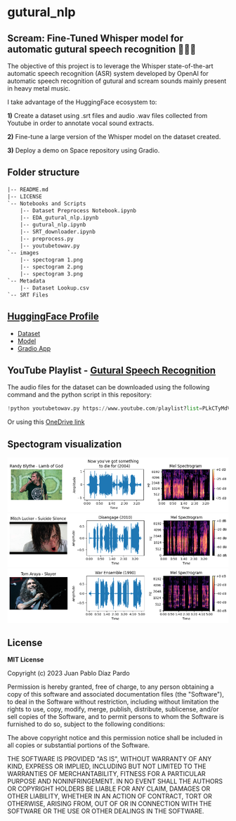 # gutural_nlp

## Scream: Fine-Tuned Whisper model for automatic gutural speech recognition 🤟🤟🤟
The objective of this project is to leverage the Whisper state-of-the-art automatic speech recognition (ASR) system developed by OpenAI for automatic speech recognition of gutural and scream sounds mainly present in heavy metal music.

I take advantage of the HuggingFace ecosystem to:

**1)** Create a dataset using .srt files and audio .wav files collected from Youtube in order to annotate vocal sound extracts.

**2)** Fine-tune a large version of the Whisper model on the dataset created.

**3)** Deploy a demo on Space repository using Gradio.

## Folder structure

```
|-- README.md
|-- LICENSE
`-- Notebooks and Scripts
    |-- Dataset Preprocess Notebook.ipynb
    |-- EDA_gutural_nlp.ipynb
    |-- gutural_nlp.ipynb
    |-- SRT_downloader.ipynb
    |-- preprocess.py
    |-- youtubetowav.py
`-- images
    |-- spectogram 1.png
    |-- spectogram 2.png
    |-- spectogram 3.png
`-- Metadata
    |-- Dataset Lookup.csv
`-- SRT Files
```

## [HuggingFace Profile](https://huggingface.co/jpdiazpardo)

* [Dataset](https://huggingface.co/datasets/jpdiazpardo/guturalScream_metalVocals)
* [Model](https://huggingface.co/jpdiazpardo/whisper-tiny-metal)
* [Gradio App](https://huggingface.co/spaces/jpdiazpardo/jpdiazpardo-whisper-tiny-metal)

## YouTube Playlist - [Gutural Speech Recognition](https://www.youtube.com/playlist?list=PLkCTyMdVt0AHgp-80jqskjUtfHo-Ht4xy)
The audio files for the dataset can be downloaded using the following command and the python script in this repository:
```python
!python youtubetowav.py https://www.youtube.com/playlist?list=PLkCTyMdVt0AHgp-80jqskjUtfHo-Ht4xy
```
Or using this [OneDrive link](https://livejaverianaedu-my.sharepoint.com/:f:/g/personal/juandiazp_javeriana_edu_co/EgXL8iZjxP9HsGKI7cbtMNMBOZJYtdVogvN_zX5-p8uC9A?e=gSJ6vR)

## Spectogram visualization
![Alt text](images/spectogram_1.png?raw=true)
![Alt text](images/spectogram_2.png?raw=true)
![Alt text](images/spectogram_3.png?raw=true)

## License
**MIT License**

Copyright (c) 2023 Juan Pablo Díaz Pardo

Permission is hereby granted, free of charge, to any person obtaining a copy
of this software and associated documentation files (the "Software"), to deal
in the Software without restriction, including without limitation the rights
to use, copy, modify, merge, publish, distribute, sublicense, and/or sell
copies of the Software, and to permit persons to whom the Software is
furnished to do so, subject to the following conditions:

The above copyright notice and this permission notice shall be included in all
copies or substantial portions of the Software.

THE SOFTWARE IS PROVIDED "AS IS", WITHOUT WARRANTY OF ANY KIND, EXPRESS OR
IMPLIED, INCLUDING BUT NOT LIMITED TO THE WARRANTIES OF MERCHANTABILITY,
FITNESS FOR A PARTICULAR PURPOSE AND NONINFRINGEMENT. IN NO EVENT SHALL THE
AUTHORS OR COPYRIGHT HOLDERS BE LIABLE FOR ANY CLAIM, DAMAGES OR OTHER
LIABILITY, WHETHER IN AN ACTION OF CONTRACT, TORT OR OTHERWISE, ARISING FROM,
OUT OF OR IN CONNECTION WITH THE SOFTWARE OR THE USE OR OTHER DEALINGS IN THE
SOFTWARE.
